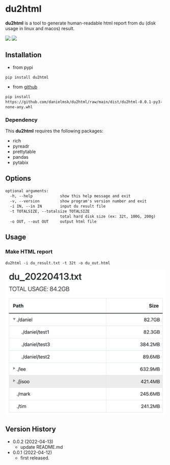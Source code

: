 # du2html

**du2html** is a tool to generate human-readable html report from du (disk usage in linux and macos) result.

[<img src="https://img.shields.io/pypi/v/du2html.svg">](https://pypi.org/project/du2html/)
[<img src="https://img.shields.io/pypi/dm/du2html.svg">](https://pypi.org/project/du2html/)

## Installation

- from pypi

```
pip install du2html
```

- from [github](https://github.com/danielmsk/du2html)

```
pip install https://github.com/danielmsk/du2html/raw/main/dist/du2html-0.0.1-py3-none-any.whl
```

### Dependency

This **du2html** requires the following packages:

- rich
- pyreadr
- prettytable
- pandas
- pytabix

## Options

```
optional arguments:
  -h, --help            show this help message and exit
  -v, --version         show program's version number and exit
  -i IN, --in IN        input du result file
  -t TOTALSIZE, --totalsize TOTALSIZE
                        total hard disk size (ex: 32t, 100G, 200g)
  -o OUT, --out OUT     output html file
```

## Usage

### Make HTML report

```
du2html -i du_result.txt -t 32t -o du_out.html
```

![](https://raw.githubusercontent.com/danielmsk/du2html/master/docs/screenshot1.png?token=GHSAT0AAAAAABS6DQNIN5LA7MWDY4OFLSYKYSWHKFQ)

## Version History

- 0.0.2 (2022-04-13)
  - update README.md
- 0.0.1 (2022-04-12)
  - first released.
